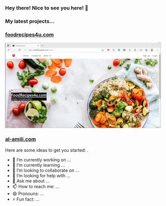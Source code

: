 ### Hey there! Nice to see you here! 👋

### My latest projects...

<h3><a href="https://foodrecipes4u.com" rel="nofollow">foodrecipes4u.com</a></h3>
<img src="https://github.com/al-amili/al-amili/blob/main/food.jpg" alt="" style="max-width:100%;">

<!--<h3><a href="https://pcrepairme.com" rel="nofollow">pcrepairme.com</a></h3>-->

<h3><a href="https://al-amili.com" rel="nofollow">al-amili.com</a></h3>

Here are some ideas to get you started: .

- 🔭 I’m currently working on ...
- 🌱 I’m currently learning ...
- 👯 I’m looking to collaborate on ...
- 🤔 I’m looking for help with ...
- 💬 Ask me about ...
- 📫 How to reach me: ...
- 😄 Pronouns: ...
- ⚡ Fun fact: ...
